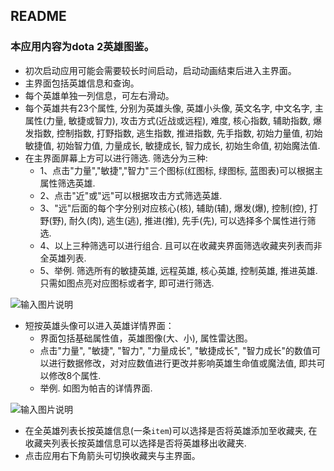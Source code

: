 ## README
### 本应用内容为dota 2英雄图鉴。
 + 初次启动应用可能会需要较长时间启动，启动动画结束后进入主界面。
 + 主界面包括英雄信息和查询。
 + 每个英雄单独一列信息，可左右滑动。
 + 每个英雄共有23个属性, 分别为英雄头像, 英雄小头像, 英文名字, 中文名字, 主属性(力量, 敏捷或智力), 攻击方式(近战或远程), 难度, 核心指数, 辅助指数, 爆发指数, 控制指数, 打野指数, 逃生指数, 推进指数, 先手指数, 初始力量值, 初始敏捷值, 初始智力值, 力量成长, 敏捷成长, 智力成长, 初始生命值, 初始魔法值.
 + 在主界面屏幕上方可以进行筛选. 筛选分为三种:
     - 1、点击"力量","敏捷","智力"三个图标(红图标, 绿图标, 蓝图表)可以根据主属性筛选英雄.
     - 2、点击"近"或"远"可以根据攻击方式筛选英雄.
     - 3、"远"后面的每个字分别对应核心(核), 辅助(辅), 爆发(爆), 控制(控), 打野(野), 耐久(肉), 逃生(逃), 推进(推), 先手(先), 可以选择多个属性进行筛选.
     - 4、以上三种筛选可以进行组合. 且可以在收藏夹界面筛选收藏夹列表而非全英雄列表.
     - 5、举例. 筛选所有的敏捷英雄, 远程英雄, 核心英雄, 控制英雄, 推进英雄. 只需如图点亮对应图标或者字, 即可进行筛选.

![输入图片说明](https://images.gitee.com/uploads/images/2018/1125/230558_177d85c9_2162369.png "屏幕截图.png")

 + 短按英雄头像可以进入英雄详情界面：
     - 界面包括基础属性值，英雄图像(大、小), 属性雷达图。
     - 点击"力量", "敏捷", "智力", "力量成长", "敏捷成长", "智力成长"的数值可以进行数据修改，对对应数值进行更改并影响英雄生命值或魔法值, 即共可以修改8个属性.
     - 举例. 如图为帕吉的详情界面.

![输入图片说明](https://images.gitee.com/uploads/images/2018/1125/230915_ec23c0d5_2162369.png "屏幕截图.png")

 + 在全英雄列表长按英雄信息(一条`item`)可以选择是否将英雄添加至收藏夹, 在收藏夹列表长按英雄信息可以选择是否将英雄移出收藏夹.
 + 点击应用右下角箭头可切换收藏夹与主界面。